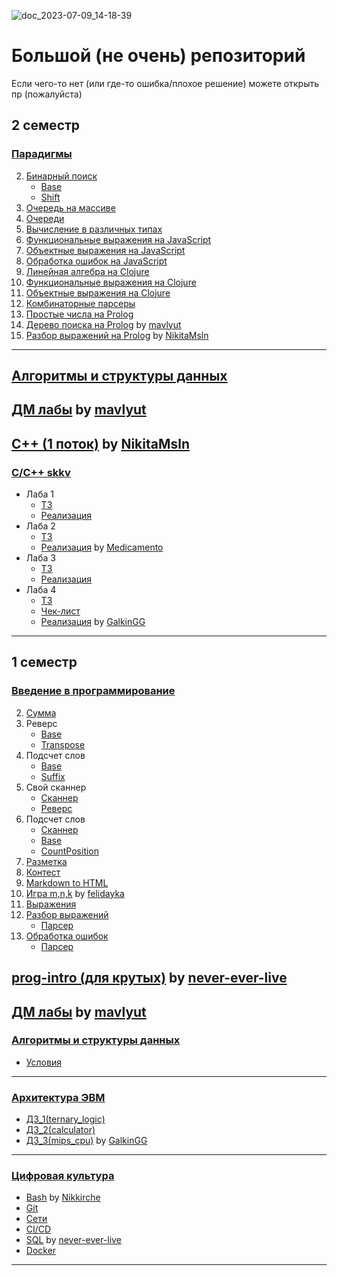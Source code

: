 ![doc_2023-07-09_14-18-39](https://github.com/MaybebabyEnjoyer/ITMO/assets/114537512/d8cad421-11e9-4f10-9446-97ce05a5d589)

# Большой (не очень) репозиторий

Если чего-то нет (или где-то ошибка/плохое решение) можете открыть пр (пожалуйста)

## 2 семестр

### [Парадигмы](https://github.com/MaybebabyEnjoyer/ITMOxd/tree/main/course1/sem2/paradigms)
2. [Бинарный поиск](https://github.com/MaybebabyEnjoyer/ITMOxd/tree/main/course1/sem2/paradigms/solutions/java-solutions/search)
	* [Base](https://github.com/MaybebabyEnjoyer/ITMOxd/blob/main/course1/sem2/paradigms/solutions/java-solutions/search/BinarySearch.java)
	* [Shift](https://github.com/MaybebabyEnjoyer/ITMOxd/blob/main/course1/sem2/paradigms/solutions/java-solutions/search/BinarySearchShift.java)
3. [Очередь на массиве](https://github.com/MaybebabyEnjoyer/ITMOxd/tree/main/course1/sem2/paradigms/solutions/java-solutions/queue)
4. [Очереди](https://github.com/MaybebabyEnjoyer/ITMOxd/tree/main/course1/sem2/paradigms/solutions/java-solutions/queue)
5. [Вычисление в различных типах](https://github.com/MaybebabyEnjoyer/ITMOxd/tree/main/course1/sem2/paradigms/solutions/java-solutions/expression/generic)
6. [Функциональные выражения на JavaScript](https://github.com/MaybebabyEnjoyer/ITMOxd/blob/main/course1/sem2/paradigms/solutions/javascript-solutions/functionalExpression.js)
7. [Объектные выражения на JavaScript](https://github.com/MaybebabyEnjoyer/ITMOxd/blob/main/course1/sem2/paradigms/solutions/javascript-solutions/objectExpression.js)
8. [Обработка ошибок на JavaScript](https://github.com/MaybebabyEnjoyer/ITMOxd/blob/main/course1/sem2/paradigms/solutions/javascript-solutions/objectExpression.js)
9. [Линейная алгебра на Clojure](https://github.com/MaybebabyEnjoyer/ITMOxd/blob/main/course1/sem2/paradigms/solutions/clojure-solutions/linear.clj)
10. [Функциональные выражения на Clojure](https://github.com/MaybebabyEnjoyer/ITMOxd/blob/main/course1/sem2/paradigms/solutions/clojure-solutions/expression.clj)
11. [Объектные выражения на Clojure](https://github.com/MaybebabyEnjoyer/ITMOxd/blob/main/course1/sem2/paradigms/solutions/clojure-solutions/expression.clj)
12. [Комбинаторные парсеры](https://github.com/MaybebabyEnjoyer/ITMOxd/blob/main/course1/sem2/paradigms/solutions/clojure-solutions/expression.clj)
13. [Простые числа на Prolog](https://github.com/MaybebabyEnjoyer/ITMOxd/blob/main/course1/sem2/paradigms/solutions/prolog-solutions/primes.pl)
14. [Дерево поиска на Prolog](https://github.com/mavlyut/Paradigms/blob/main/solutions/prolog-solutions/tree-map.pl) by [mavlyut](https://github.com/mavlyut)
15. [Разбор выражений на Prolog](https://github.com/MaybebabyEnjoyer/ITMO/blob/main/course1/sem2/paradigms/solutions/prolog-solutions/expression.pl) by [NikitaMsln](https://github.com/NikitaMsln)
----

[Алгоритмы и структуры данных](https://github.com/MaybebabyEnjoyer/ITMOxd/tree/main/course1/sem2/algo)
----

[ДМ лабы](https://github.com/mavlyut/dm-labs-itmo/tree/main) by [mavlyut](https://github.com/mavlyut)
----
[C++ (1 поток)](https://github.com/NikitaMsln/ct-homework/tree/main/2-sem/cpp) by [NikitaMsln](https://github.com/NikitaMsln)
----
### [C/C++ skkv](https://github.com/MaybebabyEnjoyer/ITMOxd/tree/main/course1/sem2/c(pp))
* Лаба 1
	* [ТЗ](https://github.com/MaybebabyEnjoyer/ITMOxd/blob/main/course1/sem2/c(pp)/spec/C_CPP2023.%20%D0%9B%D0%A01.pdf)
	* [Реализация](https://github.com/MaybebabyEnjoyer/ITMOxd/tree/main/course1/sem2/c(pp)/lab1)
* Лаба 2
	* [ТЗ](https://github.com/MaybebabyEnjoyer/ITMOxd/blob/main/course1/sem2/c(pp)/spec/C_CPP2023.%20%D0%9B%D0%A02.pdf)
	* [Реализация](https://github.com/MaybebabyEnjoyer/ITMOxd/tree/main/course1/sem2/c(pp)/lab2) by [Medicamento](https://github.com/Medicamento)
* Лаба 3
	* [ТЗ](https://github.com/MaybebabyEnjoyer/ITMOxd/blob/main/course1/sem2/c(pp)/spec/C_CPP2023.%20%D0%9B%D0%A03.pdf)
	* [Реализация](https://github.com/MaybebabyEnjoyer/ITMOxd/tree/main/course1/sem2/c(pp)/lab3)
* Лаба 4
	* [ТЗ](https://github.com/MaybebabyEnjoyer/ITMOxd/blob/main/course1/sem2/c(pp)/spec/C_CPP2023.%20%D0%9B%D0%A04.pdf)
	* [Чек-лист](https://github.com/MaybebabyEnjoyer/ITMOxd/blob/main/course1/sem2/c(pp)/spec/CHECK_LIST.md)
	* [Реализация](https://github.com/MaybebabyEnjoyer/ITMOxd/tree/main/course1/sem2/c(pp)/lab4) by [GalkinGG](https://github.com/GalkinGG)
----

## 1 семестр

### [Введение в программирование](https://github.com/MaybebabyEnjoyer/ITMOxd/tree/main/course1/sem1/prog-intro)
2. [Сумма](https://github.com/MaybebabyEnjoyer/ITMOxd/blob/main/course1/sem1/prog-intro/solutions/java-solutions/SumDouble.java)
3. Реверс
	* [Base](https://github.com/MaybebabyEnjoyer/ITMOxd/blob/main/course1/sem1/prog-intro/solutions/java-solutions/Reverse.java)
	* [Transpose](https://github.com/MaybebabyEnjoyer/ITMOxd/blob/main/course1/sem1/prog-intro/solutions/java-solutions/ReverseTranspose.java)
4. Подсчет слов
	* [Base](https://github.com/MaybebabyEnjoyer/ITMOxd/blob/main/course1/sem1/prog-intro/solutions/java-solutions/WordStatInput.java)
	* [Suffix](https://github.com/MaybebabyEnjoyer/ITMOxd/blob/main/course1/sem1/prog-intro/solutions/java-solutions/WordStatWordsSuffix.java)
5. Свой сканнер
	* [Сканнер](https://github.com/MaybebabyEnjoyer/ITMOxd/blob/main/course1/sem1/prog-intro/solutions/java-solutions/Scanner.java)
	* [Реверс](https://github.com/MaybebabyEnjoyer/ITMOxd/blob/main/course1/sem1/prog-intro/solutions/java-solutions/ReverseAbc.java)
6. Подсчет слов
	* [Сканнер](https://github.com/MaybebabyEnjoyer/ITMOxd/blob/main/course1/sem1/prog-intro/solutions/java-solutions/ScannerMod.java)
	* [Base](https://github.com/MaybebabyEnjoyer/ITMOxd/blob/main/course1/sem1/prog-intro/solutions/java-solutions/Wspp.java)
	* [CountPosition](https://github.com/MaybebabyEnjoyer/ITMOxd/blob/main/course1/sem1/prog-intro/solutions/java-solutions/WsppCountPosition.java)
7. [Разметка](https://github.com/MaybebabyEnjoyer/ITMOxd/tree/main/course1/sem1/prog-intro/solutions/java-solutions/markup)
8. [Контест](https://github.com/MaybebabyEnjoyer/ITMOxd/tree/main/course1/sem1/prog-intro/solutions/qf-solutions)
9. [Markdown to HTML](https://github.com/MaybebabyEnjoyer/ITMOxd/tree/main/course1/sem1/prog-intro/solutions/java-solutions/md2html)
10. [Игра m,n,k](https://github.com/MaybebabyEnjoyer/ITMO/tree/main/course1/sem1/prog-intro/solutions/java-solutions/game) by [felidayka](https://github.com/felidayka)
11. [Выражения](https://github.com/MaybebabyEnjoyer/ITMOxd/tree/main/course1/sem1/prog-intro/solutions/java-solutions/expression)
12. [Разбор выражений](https://github.com/MaybebabyEnjoyer/ITMOxd/tree/main/course1/sem1/prog-intro/solutions/java-solutions/expression/parser)
	* [Парсер](https://github.com/MaybebabyEnjoyer/ITMOxd/blob/main/course1/sem1/prog-intro/solutions/java-solutions/expression/parser/ExpressionParser.java)
13. [Обработка ошибок](https://github.com/MaybebabyEnjoyer/ITMOxd/tree/main/course1/sem1/prog-intro/solutions/java-solutions/expression/exceptions)
	* [Парсер](https://github.com/MaybebabyEnjoyer/ITMOxd/blob/main/course1/sem1/prog-intro/solutions/java-solutions/expression/parser/MyParser.java)

[prog-intro (для крутых)](https://github.com/etozhestass/prog-intro-itmo) by [never-ever-live](https://github.com/etozhestass)
----

[ДМ лабы](https://github.com/mavlyut/dm-labs-itmo/tree/main) by [mavlyut](https://github.com/mavlyut)
----

### [Алгоритмы и структуры данных](https://github.com/MaybebabyEnjoyer/ITMOxd/tree/main/course1/sem1/algo)
* [Условия](https://github.com/MaybebabyEnjoyer/ITMO/blob/main/course1/sem1/algo/problem.pdf)
----

### [Архитектура ЭВМ](https://github.com/MaybebabyEnjoyer/ITMO/tree/main/course1/sem1/arch)
* [ДЗ_1(ternary_logic)](https://github.com/MaybebabyEnjoyer/ITMO/tree/main/course1/sem1/arch/lab1)
* [Д3_2(calculator)](https://github.com/MaybebabyEnjoyer/ITMO/tree/main/course1/sem1/arch/lab2)
* [ДЗ_3(mips_cpu)](https://github.com/MaybebabyEnjoyer/ITMO/tree/main/course1/sem1/arch/lab3) by [GalkinGG](https://github.com/GalkinGG)
----

### [Цифровая культура](https://github.com/MaybebabyEnjoyer/ITMOxd/tree/main/course1/sem1/digital-culture)
* [Bash](https://github.com/Nikkirche/Ct-Homework/tree/master/sem1/digital-culture) by [Nikkirche](https://github.com/nikkirche)
* [Git](https://github.com/MaybebabyEnjoyer/ITMO/tree/main/course1/sem1/digital-culture/git)
* [Сети](https://github.com/MaybebabyEnjoyer/ITMO/tree/main/course1/sem1/digital-culture/net)
* [CI/CD](https://github.com/MaybebabyEnjoyer/ITMO/tree/main/course1/sem1/digital-culture/maven)
* [SQL](https://github.com/MaybebabyEnjoyer/ITMO/tree/main/course1/sem1/digital-culture/sql) by [never-ever-live](https://github.com/etozhestass)
* [Docker](https://github.com/MaybebabyEnjoyer/ITMO/tree/main/course1/sem1/digital-culture/docker)
----
